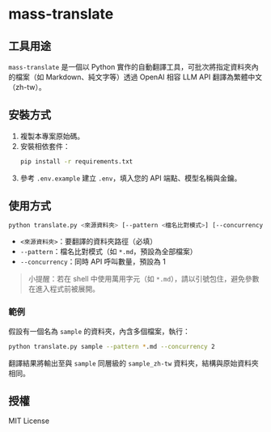 # mass-translate

## 工具用途

`mass-translate` 是一個以 Python 實作的自動翻譯工具，可批次將指定資料夾內的檔案（如 Markdown、純文字等）透過 OpenAI 相容 LLM API 翻譯為繁體中文（zh-tw）。

## 安裝方式

1. 複製本專案原始碼。
2. 安裝相依套件：
   ```sh
   pip install -r requirements.txt
   ```
3. 參考 `.env.example` 建立 `.env`，填入您的 API 端點、模型名稱與金鑰。

## 使用方式

```sh
python translate.py <來源資料夾> [--pattern <檔名比對模式>] [--concurrency <同時 API 呼叫數>]
```

- `<來源資料夾>`：要翻譯的資料夾路徑（必填）
- `--pattern`：檔名比對模式（如 `*.md`，預設為全部檔案）
- `--concurrency`：同時 API 呼叫數量，預設為 1

> 小提醒：若在 shell 中使用萬用字元（如 `*.md`），請以引號包住，避免參數在進入程式前被展開。

### 範例

假設有一個名為 `sample` 的資料夾，內含多個檔案，執行：

```sh
python translate.py sample --pattern *.md --concurrency 2
```

翻譯結果將輸出至與 `sample` 同層級的 `sample_zh-tw` 資料夾，結構與原始資料夾相同。

## 授權

MIT License
